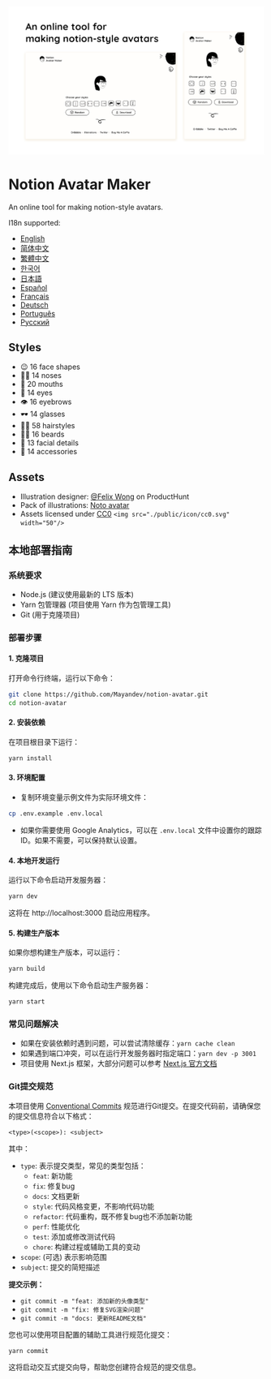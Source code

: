 ![cover](./public/social.png)

# Notion Avatar Maker

An online tool for making notion-style avatars.

I18n supported:

- [English](https://notion-avatar.app/en)
- [简体中文](https://notion-avatar.app/zh)
- [繁體中文](https://notion-avatar.app/zh-TW)
- [한국어](https://notion-avatar.app/ko)
- [日本語](https://notion-avatar.app/ja)
- [Español](https://notion-avatar.app/es)
- [Français](https://notion-avatar.app/fr)
- [Deutsch](https://notion-avatar.app/de)
- [Português](https://notion-avatar.app/pt)
- [Русский](https://notion-avatar.app/ru)

## Styles

- 😉 16 face shapes
- 👃🏼 14 noses
- 👄 20 mouths
- 👀 14 eyes
- 👁️ 16 eyebrows
- 🕶️ 14 glasses
- 💇‍♀️ 58 hairstyles
- 🎅🏼 16 beards
- 💋 13 facial details
- 💍 14 accessories

## Assets

- Illustration designer: [@Felix Wong](https://www.producthunt.com/@felix12777) on ProductHunt
- Pack of illustrations: [Noto avatar](https://abstractlab.gumroad.com/l/noto-avatar)
- Assets licensed under [CC0](https://creativecommons.org/publicdomain/zero/1.0/) `<img src="./public/icon/cc0.svg" width="50"/>`

## 本地部署指南

### 系统要求

- Node.js (建议使用最新的 LTS 版本)
- Yarn 包管理器 (项目使用 Yarn 作为包管理工具)
- Git (用于克隆项目)

### 部署步骤

#### 1. 克隆项目

打开命令行终端，运行以下命令：

```bash
git clone https://github.com/Mayandev/notion-avatar.git
cd notion-avatar
```

#### 2. 安装依赖

在项目根目录下运行：

```bash
yarn install
```

#### 3. 环境配置

- 复制环境变量示例文件为实际环境文件：

```bash
cp .env.example .env.local
```

- 如果你需要使用 Google Analytics，可以在 `.env.local` 文件中设置你的跟踪 ID。如果不需要，可以保持默认设置。

#### 4. 本地开发运行

运行以下命令启动开发服务器：

```bash
yarn dev
```

这将在 http://localhost:3000 启动应用程序。

#### 5. 构建生产版本

如果你想构建生产版本，可以运行：

```bash
yarn build
```

构建完成后，使用以下命令启动生产服务器：

```bash
yarn start
```

### 常见问题解决

- 如果在安装依赖时遇到问题，可以尝试清除缓存：`yarn cache clean`
- 如果遇到端口冲突，可以在运行开发服务器时指定端口：`yarn dev -p 3001`
- 项目使用 Next.js 框架，大部分问题可以参考 [Next.js 官方文档](https://nextjs.org/docs)

### Git提交规范

本项目使用 [Conventional Commits](https://www.conventionalcommits.org/) 规范进行Git提交。在提交代码前，请确保您的提交信息符合以下格式：

```
<type>(<scope>): <subject>
```

其中：
- `type`: 表示提交类型，常见的类型包括：
  - `feat`: 新功能
  - `fix`: 修复bug
  - `docs`: 文档更新
  - `style`: 代码风格变更，不影响代码功能
  - `refactor`: 代码重构，既不修复bug也不添加新功能
  - `perf`: 性能优化
  - `test`: 添加或修改测试代码
  - `chore`: 构建过程或辅助工具的变动
- `scope`: (可选) 表示影响范围
- `subject`: 提交的简短描述

**提交示例：**
- `git commit -m "feat: 添加新的头像类型"`
- `git commit -m "fix: 修复SVG渲染问题"`
- `git commit -m "docs: 更新README文档"`

您也可以使用项目配置的辅助工具进行规范化提交：
```bash
yarn commit
```
这将启动交互式提交向导，帮助您创建符合规范的提交信息。

